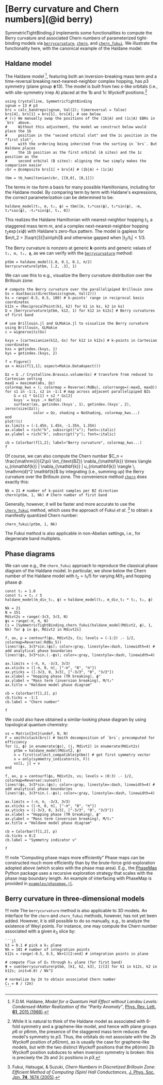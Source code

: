 # [Berry curvature and Chern numbers](@id berry)

SymmetricTightBinding.jl implements some functionalities to compute the Berry curvature and associated Chern numbers of parameterized tight-binding models via [`berrycurvature`](@ref), [`chern`](@ref), and [`chern_fukui`](@ref). We illustrate the functionality here, with the canonical example of the Haldane model.

## Haldane model

The Haldane model [^1], featuring both an inversion-breaking mass term and a time-reversal breaking next-nearest-neighbor complex hopping, has *p*3 symmetry (plane group ⋕13). The model is built from two *s*-like orbitals (i.e., with site-symmetry irrep A) placed at the 1b and 1c Wyckoff positions.[^2]

[^1]: F.D.M. Haldane, *Model for a Quantum Hall Effect without Landau Levels: Condensed-Matter Realization of the "Parity Anomaly"*, [Phys. Rev. Lett. **61**, 2015 (1988)](https://doi.org/10.1103/PhysRevLett.61.2015).

[^2]: While it is natural to think of the Haldane model as associated with 6-fold symmetry and a graphene-like model, and hence with plane groups *p*6 or *p*6mm, the presence of the staggered mass term reduces the model's symmetry to *p*3. Thus, the orbitals do not associate with the 2b Wyckoff position of *p*6(mm), as is usually the case for graphene-like models, but with the two distinct Wyckoff positions that the *p*6(mm) 2b Wyckoff position subduces to when inversion symmetry is broken: this is precisely the 2b and 2c positions in *p*3.

```@example berry
using Crystalline, SymmetricTightBinding
sgnum = 13 # p3
brs = calc_bandreps(sgnum, Val(2); timereversal = false)
brs[4], brs[1] = brs[1], brs[4]; # see below
# (↑) We manually swap the positions of the (1b|A) and (1c|A) EBRs in `brs` above.
#     Without this adjustment, the model we construct below would place the 1b
#     position in the "second orbital slot" and the 1c position in the "first slot",
#     with the ordering being inherited from the sorting in `brs`. But Haldane places
#     the 1b position as the first orbital (A sites) and the 1c position as the
#     second orbital (B sites): aligning the two simply makes the comparison easier
cbr = @composite brs[1] + brs[4] # (1b|A) + (1c|A)

tbm = tb_hamiltonian(cbr, [[0,0], [0,1]])
```

The terms in `tbm` form a basis for many possible Hamiltonians, including for the Haldane model. By comparing term by term with Haldane's expressions, the correct parameterization can be determined to be:

```@example berry
haldane_model(t₁, m, t₂, ϕ) = tbm([m, t₂*cos(ϕ), t₂*sin(ϕ), -m, t₂*cos(ϕ), -t₂*sin(ϕ), t₁, 0])
```

This realizes the Haldane Hamiltonian with nearest-neighbor hopping $t_1$, a staggered mass term $m$, and a complex next-nearest-neighbor hopping $t_2 \exp(\pm\mathrm{i}\phi)$ with Haldane's zero-flux pattern. The model is gapless for $m/t_2 = 3\sqrt{3}|\sin\phi|$ and otherwise gapped when $|t_2 / t_1| < 1/3$.

The Berry curvature is nonzero at generic **k**-points and generic values of `t₁, m, t₂, ϕ`, as we can verify with the [`berrycurvature`](@ref) method:

```@example berry
ptbm = haldane_model(1.0, 0.1, 0.1, π/2)
berrycurvature(ptbm, [.2, .3], 1)
```

We can use this to e.g., visualize the Berry curvature distribution over the Brillouin zone:

```@example berry
# compute the Berry curvature over the parallelipiped Brillouin zone
Gs = dualbasis(directbasis(sgnum, Val(2)))
ks = range(-0.5, 0.5, 100) # k-points' range in reciprocal basis coordinates
k12s = (ReciprocalPoint(k1, k2) for k1 in ks, k2 in ks)
Ω = [berrycurvature(ptbm, k12, 1) for k12 in k12s] # Berry curvatures of first band

# use Brillouin.jl and GLMakie.jl to visualize the Berry curvature
using Brillouin, GLMakie
c = wignerseitz(Gs)

kxys = [cartesianize(k12, Gs) for k12 in k12s] # k-points in Cartesian coordinates
kxs = getindex.(kxys, 1)
kys = getindex.(kxys, 2)

f = Figure()
ax = Axis(f[1,1]; aspect=Makie.DataAspect())

Ωz = Ω ./ Crystalline.Bravais.volume(Gs) # transform from reduced to Cartesian setting
maxΩ = maximum(abs, Ωz)
colormap_kws = (; colormap = Reverse(:RdBu), colorrange=(-maxΩ, maxΩ))
for s1 in -1:1, s2 in -1:1 # map across adjacent parallelipiped BZs
    G = s1 * Gs[1] + s2 * Gs[2]
    kxys′ = kxys .+ Ref(G)
    surface!(ax, getindex.(kxys′, 1), getindex.(kxys′, 2), zeros(size(Ωz));
             color = Ωz, shading = NoShading, colormap_kws...)
end
plot!(c)
ax.limits = (-1.45π, 1.45π, -1.35π, 1.35π)
ax.xlabel = rich("k", subscript("x"); font=:italic)
ax.ylabel = rich("k", subscript("y"); font=:italic)

cb = Colorbar(f[1,2]; label="Berry curvature", colormap_kws...)
f
```

Of course, we can also compute the Chern number $C_n = \frac{\mathrm{i}}{2\pi} \int_{\text{BZ}} \nabla_{\mathbf{k}} \times \langle u_{n\mathbf{k}} | \nabla_{\mathbf{k}} | u_{n\mathbf{k}} \rangle \, \mathrm{d}^2 \mathbf{k}$ by integrating (i.e., summing up) the Berry curvature over the Brillouin zone. The convenience method [`chern`](@ref) does exactly this:

```@example berry
Nk = 21 # number of k-point samples per BZ direction
chern(ptbm, 1, Nk) # Chern number of first band
```

Generally, however, it will be faster and more accurate to use the [`chern_fukui`](@ref) method, which uses the approach of Fukui *et al.* [^3] to obtain a manifestly quantized Chern number:

```@example berry
chern_fukui(ptbm, 1, Nk)
```

The Fukui method is also applicable in non-Abelian settings, i.e., for degenerate band multiplets.

[^3]: Fukui, Hatsugai, & Suzuki, *Chern Numbers in Discretized Brillouin Zone: Efficient Method of Computing (Spin) Hall Conductances*, [J. Phys. Soc. Jpn. **74**, 1674 (2005)](https://doi.org/10.1143/JPSJ.74.1674).

## Phase diagrams
We can use e.g., the `chern_fukui` approach to reproduce the classical phase diagram of the Haldane model. In particular, we show below the Chern number of the Haldane model with $t_2 = t_1 / 5$ for varying $M / t_2$ and hopping phase $\phi$:

```@example berry
const t₁ = 1.0
const t₂ = t₁ / 5
haldane_model(m_div_t₂, ϕ) = haldane_model(t₁, m_div_t₂ * t₂, t₂, ϕ)

Nk = 21
N = 151
Mdivt2s = range(-3√3, 3√3, N)
ϕs = range(-π, π, N)
Cs = [SymmetricTightBinding.chern_fukui(haldane_model(Mdivt2, ϕ), 1, Nk) for ϕ in ϕs, Mdivt2 in Mdivt2s]

f, ax, p = contourf(ϕs, Mdivt2s, Cs; levels = (-1:2) .- 1/2, colormap=Reverse(:RdBu_5))
lines!(ϕs, 3√3*sin.(ϕs); color=:gray, linestyle=:dash, linewidth=4) # add analytical phase boundaries
lines!(ϕs, 3√3*sin.(.-ϕs); color=:gray, linestyle=:dash, linewidth=4)

ax.limits = (-π, π, -3√3, 3√3)
ax.xticks = ([-π, 0, π], ["-π", "0", "π"])
ax.yticks = ([-3√3, 0, 3√3], ["-3√3", "0", "3√3"])
ax.xlabel = "Hopping phase (TR breaking), ϕ"
ax.ylabel = "Mass term (inversion breaking), M/t₂"
ax.title = "Haldane model phase diagram"

cb = Colorbar(f[1,2], p)
cb.ticks = -1:1
cb.label = "Chern number"

f
```

We could also have obtained a similar-looking phase diagram by using topological quantum chemistry:

```@example berry
νs = Matrix{Int}(undef, N, N)
F = smith(stack(brs)) # Smith decomposition of `brs`; precomputed for efficiency
for (i, ϕ) in enumerate(ϕs), (j, Mdivt2) in enumerate(Mdivt2s)
    ptbm = haldane_model(Mdivt2, ϕ)
    n = first(collect_compatible(ptbm)) # get first symmetry vector
    ν = only(symmetry_indicators(n, F))
    νs[i, j] = ν
end

f, ax, p = contourf(ϕs, Mdivt2s, νs; levels = (0:3) .- 1/2, colormap=Reverse(:sunset))
lines!(ϕs, 3√3*sin.(ϕs); color=:gray, linestyle=:dash, linewidth=4) # add analytical phase boundaries
lines!(ϕs, 3√3*sin.(.-ϕs); color=:gray, linestyle=:dash, linewidth=4)

ax.limits = (-π, π, -3√3, 3√3)
ax.xticks = ([-π, 0, π], ["-π", "0", "π"])
ax.yticks = ([-3√3, 0, 3√3], ["-3√3", "0", "3√3"])
ax.xlabel = "Hopping phase (TR breaking), ϕ"
ax.ylabel = "Mass term (inversion breaking), M/t₂"
ax.title = "Haldane model phase diagram"

cb = Colorbar(f[1,2], p)
cb.ticks = 0:2
cb.label = "Symmetry indicator ν"

f
```

!!! note "Computing phase maps more efficiently"
    Phase maps can be constructed much more efficiently than by the brute-force grid-exploration adopted above (which scales with the phase map area). E.g., the [PhaseMap](https://github.com/greschd/PhaseMap) Python package uses a recursive exploration strategy that scales with the phase map boundary length. An example of interfacing with PhaseMap is provided in [`examples/phasemap.jl`](https://github.com/CrystallineOrg/SymmetricTightBinding.jl/blob/main/examples/phasemap.jl).

## Berry curvature in three-dimensional models

!!! note
    The `berrycurvature` method is also applicable to 3D models. An interface for the `chern` and `chern_fukui` methods, however, has not yet been added. However, it is still possible to do so manually, e.g., to analyze the existence of Weyl points. For instance, one may compute the Chern number associated with a given $k_3$ slice by:

    ```jl
    k3 = 0.1 # pick a k₃ plane
    Nk = 101 # number of integration points
    k12s = range(-0.5, 0.5, Nk+1)[2:end] # integration points in plane
    
    # compute flux of Ω₃ through k₃ plane (for first band)
    Φ = sum(berrycurvature(ptbm, [k1, k2, k3], 1)[3] for k1 in k12s, k2 in k12s; init=0.0) / Nk^2

    # normalize by 2π to obtain associated Chern number
    C₃ = Φ / (2π)
    ```